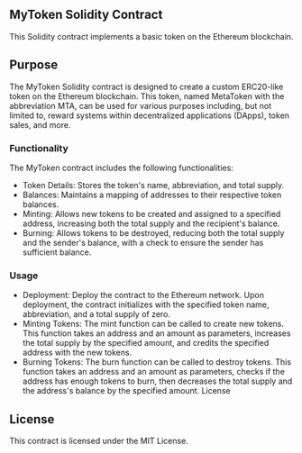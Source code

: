 ## MyToken Solidity Contract

This Solidity contract implements a basic token on the Ethereum blockchain.


## Purpose

The MyToken Solidity contract is designed to create a custom ERC20-like token on the Ethereum blockchain. This token, named MetaToken with the abbreviation MTA, can be used for various purposes including, but not limited to, reward systems within decentralized applications (DApps), token sales, and more.


### Functionality

The MyToken contract includes the following functionalities:

* Token Details: Stores the token's name, abbreviation, and total supply.
* Balances: Maintains a mapping of addresses to their respective token balances.
* Minting: Allows new tokens to be created and assigned to a specified address, increasing both the total supply and the recipient's balance.
* Burning: Allows tokens to be destroyed, reducing both the total supply and the sender's balance, with a check to ensure the sender has sufficient balance.

### Usage

*  Deployment: Deploy the contract to the Ethereum network. Upon deployment, the contract initializes with the specified token name, abbreviation, and a total supply of zero.
*  Minting Tokens: The mint function can be called to create new tokens. This function takes an address and an amount as parameters, increases the total supply by the specified amount, and credits the specified address with the new tokens.
*  Burning Tokens: The burn function can be called to destroy tokens. This function takes an address and an amount as parameters, checks if the address has enough tokens to burn, then decreases the total supply and the address's balance by the specified amount.
License


## License

This contract is licensed under the MIT License.
